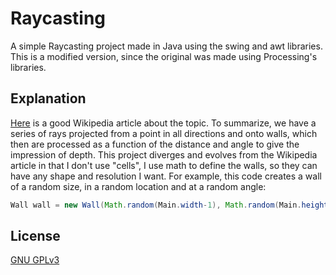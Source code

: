 # Raycasting
A simple Raycasting project made in Java using the swing and awt libraries.<br/>
This is a modified version, since the original was made using Processing's libraries.

## Explanation
[Here](https://en.wikipedia.org/wiki/Ray_casting) is a good Wikipedia article about the topic. To summarize, we have a series of rays projected from a point in all directions and onto walls, which then are processed as a function of the distance and angle to give the impression of depth.
This project diverges and evolves from the Wikipedia article in that I don't use "cells", I use math to define the walls, so they can have any shape and resolution I want. 
For example, this code creates a wall of a random size, in a random location and at a random angle:
```Java
Wall wall = new Wall(Math.random(Main.width-1), Math.random(Main.height-1), Math.random(Main.width-1), Math.random(Main.height-1));
```

## License
[GNU GPLv3](https://choosealicense.com/licenses/gpl-3.0/)
